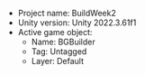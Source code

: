 <!-- UNITY CODE ASSIST INSTRUCTIONS START -->
- Project name: BuildWeek2
- Unity version: Unity 2022.3.61f1
- Active game object:
  - Name: BGBuilder
  - Tag: Untagged
  - Layer: Default
<!-- UNITY CODE ASSIST INSTRUCTIONS END -->